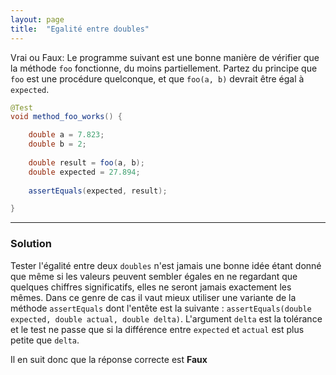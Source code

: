 ```yaml
---
layout: page
title:  "Egalité entre doubles"
---
```


Vrai ou Faux:
Le programme suivant est une bonne manière de vérifier que la méthode `foo` fonctionne, du moins partiellement.
Partez du principe que `foo` est une procédure quelconque, et que `foo(a, b)` devrait être égal à `expected`.

```java
@Test
void method_foo_works() {

	double a = 7.823;
	double b = 2;
	
	double result = foo(a, b);
	double expected = 27.894;
	
	assertEquals(expected, result);

}
```


***

### Solution

Tester l'égalité entre deux `doubles` n'est jamais une bonne idée étant donné que même si les valeurs peuvent sembler égales en ne regardant que quelques chiffres significatifs, 
elles ne seront jamais exactement les mêmes. Dans ce genre de cas il vaut mieux utiliser une variante de la méthode `assertEquals` dont l'entête est la suivante : `assertEquals(double expected, double actual, double delta)`.
L'argument `delta` est la tolérance et le test ne passe que si la différence entre `expected` et `actual` est plus petite que `delta`.  

Il en suit donc que la réponse correcte est **Faux**